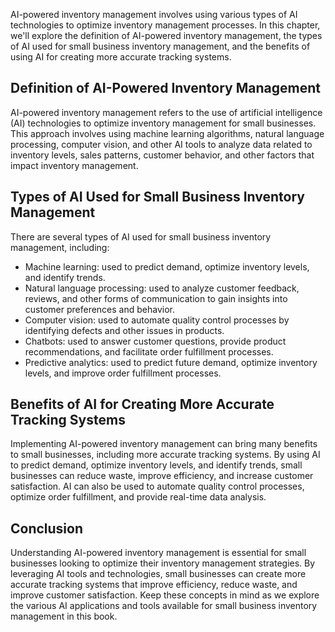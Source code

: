 
AI-powered inventory management involves using various types of AI technologies to optimize inventory management processes. In this chapter, we'll explore the definition of AI-powered inventory management, the types of AI used for small business inventory management, and the benefits of using AI for creating more accurate tracking systems.

Definition of AI-Powered Inventory Management
---------------------------------------------

AI-powered inventory management refers to the use of artificial intelligence (AI) technologies to optimize inventory management for small businesses. This approach involves using machine learning algorithms, natural language processing, computer vision, and other AI tools to analyze data related to inventory levels, sales patterns, customer behavior, and other factors that impact inventory management.

Types of AI Used for Small Business Inventory Management
--------------------------------------------------------

There are several types of AI used for small business inventory management, including:

* Machine learning: used to predict demand, optimize inventory levels, and identify trends.
* Natural language processing: used to analyze customer feedback, reviews, and other forms of communication to gain insights into customer preferences and behavior.
* Computer vision: used to automate quality control processes by identifying defects and other issues in products.
* Chatbots: used to answer customer questions, provide product recommendations, and facilitate order fulfillment processes.
* Predictive analytics: used to predict future demand, optimize inventory levels, and improve order fulfillment processes.

Benefits of AI for Creating More Accurate Tracking Systems
----------------------------------------------------------

Implementing AI-powered inventory management can bring many benefits to small businesses, including more accurate tracking systems. By using AI to predict demand, optimize inventory levels, and identify trends, small businesses can reduce waste, improve efficiency, and increase customer satisfaction. AI can also be used to automate quality control processes, optimize order fulfillment, and provide real-time data analysis.

Conclusion
----------

Understanding AI-powered inventory management is essential for small businesses looking to optimize their inventory management strategies. By leveraging AI tools and technologies, small businesses can create more accurate tracking systems that improve efficiency, reduce waste, and improve customer satisfaction. Keep these concepts in mind as we explore the various AI applications and tools available for small business inventory management in this book.
